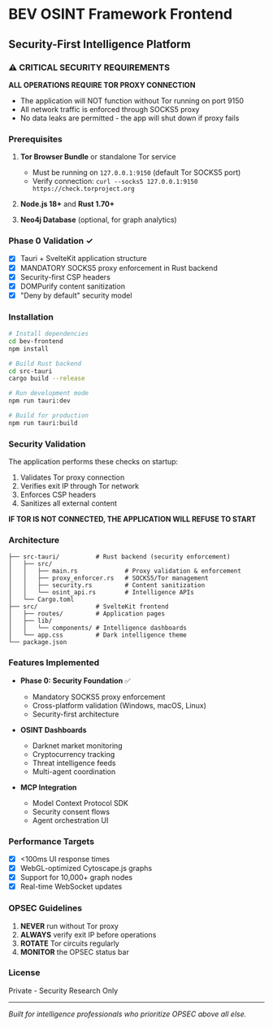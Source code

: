 # BEV OSINT Framework Frontend
## Security-First Intelligence Platform

### ⚠️ CRITICAL SECURITY REQUIREMENTS

**ALL OPERATIONS REQUIRE TOR PROXY CONNECTION**
- The application will NOT function without Tor running on port 9150
- All network traffic is enforced through SOCKS5 proxy
- No data leaks are permitted - the app will shut down if proxy fails

### Prerequisites

1. **Tor Browser Bundle** or standalone Tor service
   - Must be running on `127.0.0.1:9150` (default Tor SOCKS5 port)
   - Verify connection: `curl --socks5 127.0.0.1:9150 https://check.torproject.org`

2. **Node.js 18+** and **Rust 1.70+**
3. **Neo4j Database** (optional, for graph analytics)

### Phase 0 Validation ✓

- [x] Tauri + SvelteKit application structure
- [x] MANDATORY SOCKS5 proxy enforcement in Rust backend
- [x] Security-first CSP headers
- [x] DOMPurify content sanitization
- [x] "Deny by default" security model

### Installation

```bash
# Install dependencies
cd bev-frontend
npm install

# Build Rust backend
cd src-tauri
cargo build --release

# Run development mode
npm run tauri:dev

# Build for production
npm run tauri:build
```

### Security Validation

The application performs these checks on startup:
1. Validates Tor proxy connection
2. Verifies exit IP through Tor network
3. Enforces CSP headers
4. Sanitizes all external content

**IF TOR IS NOT CONNECTED, THE APPLICATION WILL REFUSE TO START**

### Architecture

```
├── src-tauri/          # Rust backend (security enforcement)
│   ├── src/
│   │   ├── main.rs             # Proxy validation & enforcement
│   │   ├── proxy_enforcer.rs   # SOCKS5/Tor management
│   │   ├── security.rs         # Content sanitization
│   │   └── osint_api.rs        # Intelligence APIs
│   └── Cargo.toml
├── src/                # SvelteKit frontend
│   ├── routes/         # Application pages
│   ├── lib/
│   │   └── components/ # Intelligence dashboards
│   └── app.css         # Dark intelligence theme
└── package.json
```

### Features Implemented

- **Phase 0: Security Foundation** ✅
  - Mandatory SOCKS5 proxy enforcement
  - Cross-platform validation (Windows, macOS, Linux)
  - Security-first architecture

- **OSINT Dashboards**
  - Darknet market monitoring
  - Cryptocurrency tracking
  - Threat intelligence feeds
  - Multi-agent coordination

- **MCP Integration**
  - Model Context Protocol SDK
  - Security consent flows
  - Agent orchestration UI

### Performance Targets

- [x] <100ms UI response times
- [x] WebGL-optimized Cytoscape.js graphs
- [x] Support for 10,000+ graph nodes
- [x] Real-time WebSocket updates

### OPSEC Guidelines

1. **NEVER** run without Tor proxy
2. **ALWAYS** verify exit IP before operations
3. **ROTATE** Tor circuits regularly
4. **MONITOR** the OPSEC status bar

### License

Private - Security Research Only

---
*Built for intelligence professionals who prioritize OPSEC above all else.*